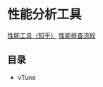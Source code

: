 # 性能分析工具

[性能工具（知乎）](https://zhuanlan.zhihu.com/p/452220699)
[性能排查流程](https://www.jianshu.com/p/f89aead1a220)

## 目录
+ vTune